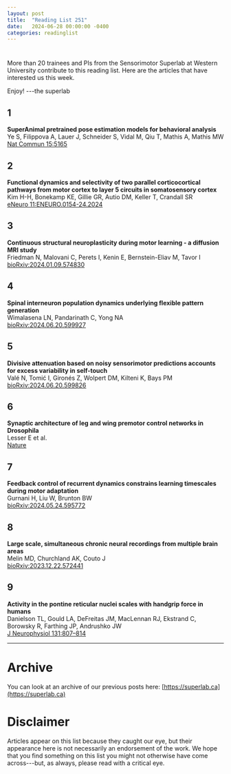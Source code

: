 ```yaml
---
layout: post
title:  "Reading List 251"
date:   2024-06-28 00:00:00 -0400
categories: readinglist
---
```


# 

More than 20 trainees and PIs from the Sensorimotor Superlab at Western University contribute to this reading list. Here are the articles that have interested us this week.

Enjoy!
---the superlab


## 1
**SuperAnimal pretrained pose estimation models for behavioral analysis**  
Ye S, Filippova A, Lauer J, Schneider S, Vidal M, Qiu T, Mathis A, Mathis MW  
[Nat Commun 15:5165](https://www.nature.com/articles/s41467-024-48792-2)

## 2
**Functional dynamics and selectivity of two parallel corticocortical pathways from motor cortex to layer 5 circuits in somatosensory cortex**  
Kim H-H, Bonekamp KE, Gillie GR, Autio DM, Keller T, Crandall SR  
[eNeuro 11:ENEURO.0154-24.2024](https://www.eneuro.org/content/11/6/ENEURO.0154-24.2024.abstract)

## 3
**Continuous structural neuroplasticity during motor learning - a diffusion MRI study**  
Friedman N, Malovani C, Perets I, Kenin E, Bernstein-Eliav M, Tavor I  
[bioRxiv:2024.01.09.574830](https://www.biorxiv.org/content/10.1101/2024.01.09.574830v2.abstract)

## 4
**Spinal interneuron population dynamics underlying flexible pattern generation**  
Wimalasena LN, Pandarinath C, Yong NA  
[bioRxiv:2024.06.20.599927](https://www.biorxiv.org/content/10.1101/2024.06.20.599927v1.abstract)

## 5
**Divisive attenuation based on noisy sensorimotor predictions accounts for excess variability in self-touch**  
Valé N, Tomić I, Gironés Z, Wolpert DM, Kilteni K, Bays PM  
[bioRxiv:2024.06.20.599826](https://www.biorxiv.org/content/10.1101/2024.06.20.599826v1.abstract)

## 6
**Synaptic architecture of leg and wing premotor control networks in Drosophila**  
Lesser E et al.  
[Nature](https://www.nature.com/articles/s41586-024-07600-z)

## 7
**Feedback control of recurrent dynamics constrains learning timescales during motor adaptation**  
Gurnani H, Liu W, Brunton BW  
[bioRxiv:2024.05.24.595772](https://www.biorxiv.org/content/10.1101/2024.05.24.595772v2.abstract)

## 8
**Large scale, simultaneous chronic neural recordings from multiple brain areas**  
Melin MD, Churchland AK, Couto J  
[bioRxiv:2023.12.22.572441](https://www.biorxiv.org/content/10.1101/2023.12.22.572441v2.abstract)

## 9
**Activity in the pontine reticular nuclei scales with handgrip force in humans**  
Danielson TL, Gould LA, DeFreitas JM, MacLennan RJ, Ekstrand C, Borowsky R, Farthing JP, Andrushko JW  
[J Neurophysiol 131:807–814](https://journals.physiology.org/doi/10.1152/jn.00407.2023)


---
# Archive
You can look at an archive of our previous posts here: [https://superlab.ca](https://superlab.ca)


# Disclaimer
Articles appear on this list because they caught our eye, but their appearance here is not necessarily an endorsement of the work. We hope that you find something on this list you might not otherwise have come across---but, as always, please read with a critical eye.

